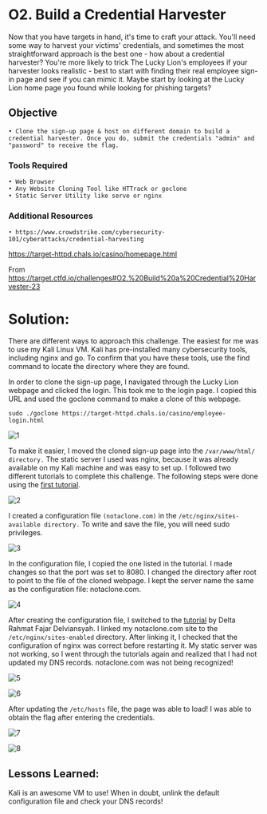 # O2. Build a Credential Harvester

Now that you have targets in hand, it's time to craft your attack. You'll need some way to harvest your victims' credentials, and sometimes the most straightforward approach is the best one - how about a credential harvester?
You're more likely to trick The Lucky Lion's employees if your harvester looks realistic - best to start with finding their real employee sign-in page and see if you can mimic it. Maybe start by looking at the Lucky Lion home page you found while looking for phishing targets?

## Objective
	• Clone the sign-up page & host on different domain to build a credential harvester. Once you do, submit the credentials "admin" and "password" to receive the flag.
### Tools Required
	• Web Browser
	• Any Website Cloning Tool like HTTrack or goclone
	• Static Server Utility like serve or nginx
### Additional Resources
	• https://www.crowdstrike.com/cybersecurity-101/cyberattacks/credential-harvesting
https://target-httpd.chals.io/casino/homepage.html

From <https://target.ctfd.io/challenges#O2.%20Build%20a%20Credential%20Harvester-23> 


# Solution:

There are different ways to approach this challenge. The easiest for me was to use my Kali Linux VM. Kali has pre-installed many cybersecurity tools, including nginx and go. To confirm that you have these tools, use the find command to locate the directory where they are found.

In order to clone the sign-up page, I navigated through the Lucky Lion webpage and clicked the login. This took me to the login page. I copied this URL and used the goclone command to make a clone of this webpage.

```
sudo ./goclone https://target-httpd.chals.io/casino/employee-login.html
```
![1](https://github.com/user-attachments/assets/94710c5b-d2f5-489a-bb77-761cfe123d12)

To make it easier, I moved the cloned sign-up page into the ` /var/www/html/ directory. ` The static server I used was nginx, because it was already available on my Kali machine and was easy to set up. I followed two different tutorials to complete this challenge. The following steps were done using the  [first tutorial](https://ubuntu.com/tutorials/install-and-configure-nginx#2-installing-nginx).


![2](https://github.com/user-attachments/assets/dfa7cd17-50c5-42bf-a18a-ac65126554c1)


I created a configuration file ` (notaclone.com) ` in the ` /etc/nginx/sites-available directory. ` To write and save the file, you will need sudo privileges.

![3](https://github.com/user-attachments/assets/f4bc7305-c0ca-4472-a66d-487986af257f)

In the configuration file, I copied the one listed in the tutorial. I made changes so that the port was set to 8080. I changed the directory after root to point to the file of the cloned webpage. I kept the server name the same as the configuration file: notaclone.com.

![4](https://github.com/user-attachments/assets/2dc72cd3-8abc-453c-808b-f9201383d540)

After creating the configuration file, I switched to the [tutorial](https://medium.com/@deltarfd/how-to-set-up-nginx-on-ubuntu-server-fc392c88fb59) by Delta Rahmat Fajar Delviansyah. I linked my notaclone.com site to the ` /etc/nginx/sites-enabled ` directory.  After linking it, I checked that the configuration of nginx was correct before restarting it. My static server was not working, so I went through the tutorials again and realized that I had not updated my DNS records. notaclone.com was not being recognized!

![5](https://github.com/user-attachments/assets/45c0b866-5bdb-403d-954c-ac8895a552b0)

![6](https://github.com/user-attachments/assets/02ccde48-5925-42b1-a657-daeea19494fa)


After updating the ` /etc/hosts ` file, the page was able to load! I was able to obtain the flag after entering the credentials.

![7](https://github.com/user-attachments/assets/c53e5519-14f8-48b3-bad7-378402f65068)

![8](https://github.com/user-attachments/assets/a46a7de8-ae2d-42be-b945-6fd28bc132ae)


## Lessons Learned: 

Kali is an awesome VM to use! When in doubt, unlink the default configuration file and check your DNS records! 

